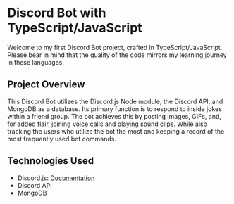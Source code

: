 # Discord Bot with TypeScript/JavaScript

Welcome to my first Discord Bot project, crafted in TypeScript/JavaScript. Please bear in mind that the quality of the code mirrors my learning journey in these languages.

## Project Overview

This Discord Bot utilizes the Discord.js Node module, the Discord API, and MongoDB as a database. 
Its primary function is to respond to inside jokes within a friend group. The bot achieves this by posting images, GIFs, and, for added flair, joining voice calls and playing sound clips.
While also tracking the users who utilize the bot the most and keeping a record of the most frequently used bot commands. 

## Technologies Used 

- Discord.js: [Documentation](https://discord.js.org/)
- Discord API
- MongoDB

